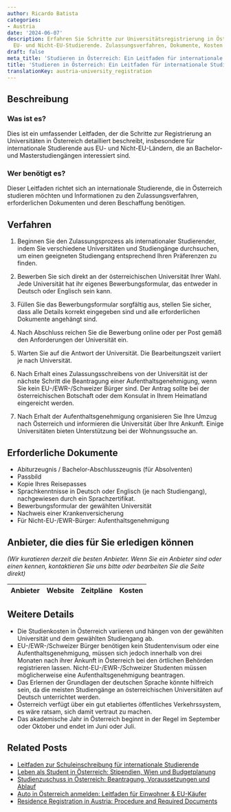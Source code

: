```yaml
---
author: Ricardo Batista
categories:
- Austria
date: '2024-06-07'
description: Erfahren Sie Schritte zur Universitätsregistrierung in Österreich für
  EU- und Nicht-EU-Studierende. Zulassungsverfahren, Dokumente, Kosten und mehr erklärt.
draft: false
meta_title: 'Studieren in Österreich: Ein Leitfaden für internationale Studierende'
title: 'Studieren in Österreich: Ein Leitfaden für internationale Studierende'
translationKey: austria-university_registration
---
```



## Beschreibung
### Was ist es?
Dies ist ein umfassender Leitfaden, der die Schritte zur Registrierung an Universitäten in Österreich detailliert beschreibt, insbesondere für internationale Studierende aus EU- und Nicht-EU-Ländern, die an Bachelor- und Masterstudiengängen interessiert sind.

### Wer benötigt es?
Dieser Leitfaden richtet sich an internationale Studierende, die in Österreich studieren möchten und Informationen zu den Zulassungsverfahren, erforderlichen Dokumenten und deren Beschaffung benötigen.

## Verfahren

1. Beginnen Sie den Zulassungsprozess als internationaler Studierender, indem Sie verschiedene Universitäten und Studiengänge durchsuchen, um einen geeigneten Studiengang entsprechend Ihren Präferenzen zu finden.

2. Bewerben Sie sich direkt an der österreichischen Universität Ihrer Wahl. Jede Universität hat ihr eigenes Bewerbungsformular, das entweder in Deutsch oder Englisch sein kann.

3. Füllen Sie das Bewerbungsformular sorgfältig aus, stellen Sie sicher, dass alle Details korrekt eingegeben sind und alle erforderlichen Dokumente angehängt sind.

4. Nach Abschluss reichen Sie die Bewerbung online oder per Post gemäß den Anforderungen der Universität ein.

5. Warten Sie auf die Antwort der Universität. Die Bearbeitungszeit variiert je nach Universität.

6. Nach Erhalt eines Zulassungsschreibens von der Universität ist der nächste Schritt die Beantragung einer Aufenthaltsgenehmigung, wenn Sie kein EU-/EWR-/Schweizer Bürger sind. Der Antrag sollte bei der österreichischen Botschaft oder dem Konsulat in Ihrem Heimatland eingereicht werden.

7. Nach Erhalt der Aufenthaltsgenehmigung organisieren Sie Ihre Umzug nach Österreich und informieren die Universität über Ihre Ankunft. Einige Universitäten bieten Unterstützung bei der Wohnungssuche an.

## Erforderliche Dokumente

- Abiturzeugnis / Bachelor-Abschlusszeugnis (für Absolventen)
- Passbild
- Kopie Ihres Reisepasses
- Sprachkenntnisse in Deutsch oder Englisch (je nach Studiengang), nachgewiesen durch ein Sprachzertifikat.
- Bewerbungsformular der gewählten Universität
- Nachweis einer Krankenversicherung
- Für Nicht-EU-/EWR-Bürger: Aufenthaltsgenehmigung

## Anbieter, die dies für Sie erledigen können
_(Wir kuratieren derzeit die besten Anbieter. Wenn Sie ein Anbieter sind oder einen kennen, kontaktieren Sie uns bitte oder bearbeiten Sie die Seite direkt)_

| Anbieter | Website | Zeitpläne | Kosten |
| --------------- | --------------- | :-------------: | :-------------: |

## Weitere Details
- Die Studienkosten in Österreich variieren und hängen von der gewählten Universität und dem gewählten Studiengang ab.
- EU-/EWR-/Schweizer Bürger benötigen kein Studentenvisum oder eine Aufenthaltsgenehmigung, müssen sich jedoch innerhalb von drei Monaten nach ihrer Ankunft in Österreich bei den örtlichen Behörden registrieren lassen. Nicht-EU-/EWR-/Schweizer Studenten müssen möglicherweise eine Aufenthaltsgenehmigung beantragen.
- Das Erlernen der Grundlagen der deutschen Sprache könnte hilfreich sein, da die meisten Studiengänge an österreichischen Universitäten auf Deutsch unterrichtet werden.
- Österreich verfügt über ein gut etabliertes öffentliches Verkehrssystem, es wäre ratsam, sich damit vertraut zu machen.
- Das akademische Jahr in Österreich beginnt in der Regel im September oder Oktober und endet im Juni oder Juli.
## Related Posts

- [Leitfaden zur Schuleinschreibung für internationale Studierende](https://tramitit.com/de/guides/austria/anmeldung_zur_schule/)
- [Leben als Student in Österreich: Stipendien, Wien und Budgetplanung](https://tramitit.com/de/guides/austria/unterstutzung_fur_schuler/)
- [Studienzuschuss in Österreich: Beantragung, Voraussetzungen und Ablauf](https://tramitit.com/de/guides/austria/antrag_auf_studienbeihilfe/)
- [Auto in Österreich anmelden: Leitfaden für Einwohner & EU-Käufer](https://tramitit.com/de/guides/austria/kfz-zulassung_beantragen/)
- [Residence Registration in Austria: Procedure and Required Documents](https://tramitit.com/de/guides/austria/meldeauskunft/)